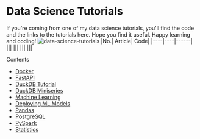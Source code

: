 # Data Science Tutorials
If you're coming from one of my data science tutorials, you'll find the code and the links to the tutorials here. Hope you find it useful. Happy learning and coding!
![data-science-tutorials](https://i.imgur.com/Da3iKuA.jpeg)
|No.| Article| Code|
|----|----|------|
|||
|||
|||
|||

Contents
- [Docker](https://github.com/balapriyac/data-science-tutorials/tree/main/docker)
- [FastAPI](https://github.com/balapriyac/data-science-tutorials/tree/main/fastapi)
- [DuckDB Tutorial](https://github.com/balapriyac/data-science-tutorials/tree/main/duckdb)
- [DuckDB Miniseries]()
- [Machine Learning](https://github.com/balapriyac/data-science-tutorials/tree/main/machine-learning)
- [Deploying ML Models](https://github.com/balapriyac/data-science-tutorials/tree/main/model_deployment)
- [Pandas](https://github.com/balapriyac/data-science-tutorials/tree/main/pandas)
- [PostgreSQL](https://github.com/balapriyac/data-science-tutorials/tree/main/postgres)
- [PySpark](https://github.com/balapriyac/data-science-tutorials/tree/main/pyspark)
- [Statistics](https://github.com/balapriyac/data-science-tutorials/tree/main/statistics)
